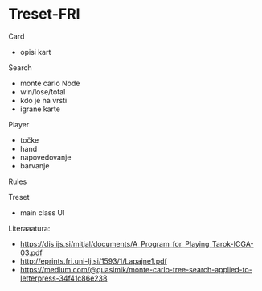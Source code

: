 # Treset-FRI

Card
- opisi kart

Search
- monte carlo
Node
- win/lose/total 
- kdo je na vrsti 
- igrane karte


Player
- točke
- hand
- napovedovanje
- barvanje

Rules

Treset
- main class
UI

Literaaatura:
- https://dis.ijs.si/mitjal/documents/A_Program_for_Playing_Tarok-ICGA-03.pdf
- http://eprints.fri.uni-lj.si/1593/1/Lapajne1.pdf
- https://medium.com/@quasimik/monte-carlo-tree-search-applied-to-letterpress-34f41c86e238
